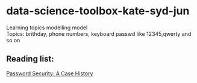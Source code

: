 # data-science-toolbox-kate-syd-jun
Learning topics modelling model <br>
Topics: brithday, phone numbers, keyboard passwd like 12345,qwerty and so on

## Reading list:
[Password Security: A Case History](http://delivery.acm.org/10.1145/360000/359172/p594-morris.pdf?ip=137.222.114.241&id=359172&acc=ACTIVE%20SERVICE&key=BF07A2EE685417C5%2E3DCFD3605FE4B4CE%2E4D4702B0C3E38B35%2E4D4702B0C3E38B35&__acm__=1549147297_4a90ed95414cd577e286d1df6a19f3bb)
